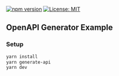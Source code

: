 [![npm version](https://badge.fury.io/js/otqs.svg)](https://badge.fury.io/js/otqs)
[![License: MIT](https://img.shields.io/badge/License-MIT-yellow.svg)](https://opensource.org/licenses/MIT)

## OpenAPI Generator Example

### Setup

```bash
yarn install
yarn generate-api
yarn dev
```
